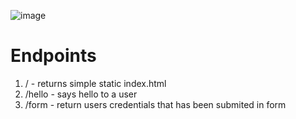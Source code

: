 ![image](https://github.com/Jakub-Ignatowicz/basic-web-server-go/assets/116594806/6e6aa3e9-cb36-4a77-b760-0fb2463f4d91)

# Endpoints

  1. / - returns simple static index.html
  2. /hello - says hello to a user
  3. /form - return users credentials that has been submited in form
